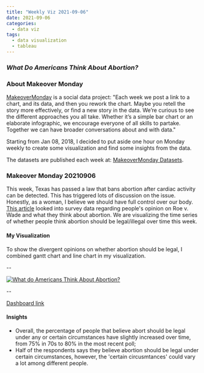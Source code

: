 ```yaml
---
title: "Weekly Viz 2021-09-06"
date: 2021-09-06
categories:
  - data viz
tags:
  - data visualization
  - tableau
---
```


### *What Do Americans Think About Abortion?*


### About Makeover Monday

[MakeoverMonday](http://www.makeovermonday.co.uk/) is a social data project:
"Each week we post a link to a chart, and its data, and then you rework the chart.
Maybe you retell the story more effectively, or find a new story in the data.
We’re curious to see the different approaches you all take. Whether it’s a simple bar chart or an elaborate infographic, we encourage everyone of all skills to partake.
Together we can have broader conversations about and with data."

Starting from Jan 08, 2018, I decided to put aside one hour on Monday weekly to create some visualization and find some insights from the data.

The datasets are published each week at: [MakeoverMonday Datasets](http://www.makeovermonday.co.uk/data/).

### Makeover Monday 20210906

This week, Texas has passed a law that bans abortion after cardiac activity can be detected. This has triggered lots of discussion on the issue. Honestly, as a woman, I believe we should have full control over our body. [This article](https://fivethirtyeight.com/features/why-texass-abortion-law-may-go-too-far-for-most-americans/) looked into survey data regarding people's opinion on Roe v. Wade and what they think about abortion. We are visualizing the time series of whether people think abortion should be legal/illegal over time this week.    

#### My Visualization

To show the divergent opinions on whether abortion should be legal, I combined gantt chart and line chart in my visualization.  

--  
<div class='tableauPlaceholder' id='viz1630982308425' style='position: relative'>
  <noscript><a href='#'>
    <img alt='What do Americans Think About Abortion? ' src='https:&#47;&#47;public.tableau.com&#47;static&#47;images&#47;Ma&#47;MakeOverMonday20210906WhatdoAmericansThinkAboutAbortion&#47;WhatdoAmericansThinkAboutAbortion&#47;1_rss.png' style='border: none' />
    </a></noscript>
  <object class='tableauViz'  style='display:none;'>
    <param name='host_url' value='https%3A%2F%2Fpublic.tableau.com%2F' /> 
    <param name='embed_code_version' value='3' />
    <param name='site_root' value='' />
    <param name='name' value='MakeOverMonday20210906WhatdoAmericansThinkAboutAbortion&#47;WhatdoAmericansThinkAboutAbortion' />
    <param name='tabs' value='no' />
    <param name='toolbar' value='yes' />
    <param name='static_image' value='https:&#47;&#47;public.tableau.com&#47;static&#47;images&#47;Ma&#47;MakeOverMonday20210906WhatdoAmericansThinkAboutAbortion&#47;WhatdoAmericansThinkAboutAbortion&#47;1.png' />
    <param name='animate_transition' value='yes' />
    <param name='display_static_image' value='yes' />
    <param name='display_spinner' value='yes' />
    <param name='display_overlay' value='yes' />
    <param name='display_count' value='yes' />
    <param name='language' value='en-US' />
  </object></div>        
  <script type='text/javascript'>            
  var divElement = document.getElementById('viz1630982308425');   
  var vizElement = divElement.getElementsByTagName('object')[0];         
  if ( divElement.offsetWidth > 800 ) { vizElement.style.width='800px';vizElement.style.height='627px';} else if ( divElement.offsetWidth > 500 ) { vizElement.style.width='800px';vizElement.style.height='627px';} else { vizElement.style.width='100%';vizElement.style.height='727px';}           
  var scriptElement = document.createElement('script');          
  scriptElement.src = 'https://public.tableau.com/javascripts/api/viz_v1.js';       
  vizElement.parentNode.insertBefore(scriptElement, vizElement);     
</script>
  
--  

[Dashboard link](https://public.tableau.com/views/MakeOverMonday20210906WhatdoAmericansThinkAboutAbortion/WhatdoAmericansThinkAboutAbortion?:language=en-US&:display_count=n&:origin=viz_share_link)
  
#### Insights
* Overall, the percentage of people that believe abort should be legal under any or certain circumstances have slightly increased over time, from 75% in 70s to 80% in the most recent poll;  
* Half of the respondents says they believe abortion should be legal under certain circumstances, however, the 'certain circusmtances' could vary a lot among different people.  
  
